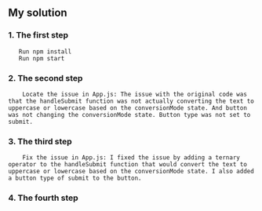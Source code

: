 ## My solution

### 1. The first step
       Run npm install
       Run npm start

### 2. The second step
        Locate the issue in App.js: The issue with the original code was that the handleSubmit function was not actually converting the text to uppercase or lowercase based on the conversionMode state. And button was not changing the conversionMode state. Button type was not set to submit.

### 3. The third step
        Fix the issue in App.js: I fixed the issue by adding a ternary operator to the handleSubmit function that would convert the text to uppercase or lowercase based on the conversionMode state. I also added a button type of submit to the button.

### 4. The fourth step
      